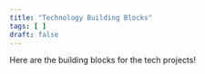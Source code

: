 ```yaml
---
title: "Technology Building Blocks"
tags: [ ]
draft: false
---
```


Here are the building blocks for the tech projects!
